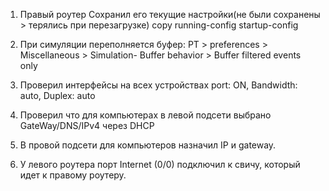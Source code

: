 1) Правый роутер
Сохранил его текущие настройки(не были сохранены > терялись при перезагрузке)
copy running-config startup-config

2) При симуляции переполняется буфер:
PT > preferences > Miscellaneous > Simulation- Buffer behavior > Buffer filtered events only

3) Проверил интерфейсы на всех устройствах 
port: ON, Bandwidth: auto, Duplex: auto

4) Проверил что для компьютерах в левой подсети выбрано GateWay/DNS/IPv4 через DHCP

5) В провой подсети для компьютеров назначил IP и gateway.

5) У левого роутера порт Internet (0/0) подключил к свичу, который идет к правому роутеру.



